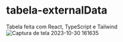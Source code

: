 # tabela-externalData
Tabela feita com React, TypeScript e Tailwind
![Captura de tela 2023-10-30 161635](https://github.com/JulioMoreiraLeite/tabela-externalData/assets/131260919/b7a3671a-7d38-4c51-ba9f-ec9b550a337e)
